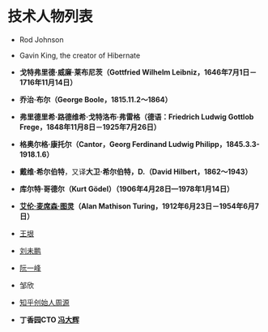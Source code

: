 # 技术人物列表

- Rod Johnson

- Gavin King, the creator of Hibernate

- **戈特弗里德·威廉·莱布尼茨（Gottfried Wilhelm Leibniz，1646年7月1日－1716年11月14日）**

- **乔治·布尔（George Boole，1815.11.2～1864）**

- **弗里德里希·路德维希·戈特洛布·弗雷格（德语：Friedrich Ludwig Gottlob Frege，1848年11月8日－1925年7月26日）**

- **格奥尔格·康托尔（Cantor，Georg Ferdinand Ludwig Philipp，1845.3.3-1918.1.6）**

- **戴维·希尔伯特**，又译**大卫·希尔伯特，D.（David Hilbert，1862～1943）**

- **库尔特·哥德尔（Kurt Gödel）（1906年4月28日—1978年1月14日）**

- **[艾伦·麦席森·图灵](https://en.wikipedia.org/wiki/Alan_Turing)（Alan Mathison Turing，1912年6月23日－1954年6月7日）**

- [王垠](http://www.yinwang.org/)

- [刘未鹏](http://mindhacks.cn/)

- [阮一峰](http://www.ruanyifeng.com/blog/2011/10/dennis_ritchie.html)

- 邹欣

- [知乎创始人周源](https://www.zhihu.com/question/19551593)

- **丁香园CTO [冯大辉](http://www.dbanotes.net/)**

  
